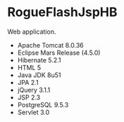 # RogueFlashJspHB

Web application.

- Apache Tomcat 8.0.36
- Eclipse Mars Release (4.5.0)
- Hibernate 5.2.1
- HTML 5
- Java JDK 8u51
- JPA 2.1
- jQuery 3.1.1
- JSP 2.3
- PostgreSQL 9.5.3
- Servlet 3.0
